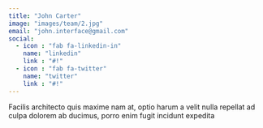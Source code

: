 ```yaml
---
title: "John Carter"
image: "images/team/2.jpg"
email: "john.interface@gmail.com"
social:
  - icon : "fab fa-linkedin-in"
    name: "linkedin"
    link : "#!"
  - icon : "fab fa-twitter"
    name: "twitter"
    link : "#!"
---
```


Facilis architecto quis maxime nam at, optio harum a velit nulla repellat ad culpa dolorem ab ducimus, porro enim fugit incidunt expedita